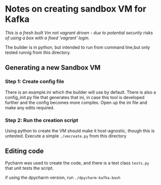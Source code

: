 # Notes on creating sandbox VM for Kafka

*This is a fresh built Vm not vagrant driven - due to potential security risks of using a box with a fixed 'vagrant' login.*

The builder is in python, but intended to run from command line,but only tested runnig from this directory.

## Generating a new Sandbox VM

### Step 1: Create config file
There is an example.ini which the builder will use by default. There is also a config_init.py file that generates that ini, in case this tool is developed further and the config becomes more complex.
Open up the ini file and make any edits required.

### Step 2: Run the creation script
Using python to create the VM should make it host-agnostic, though this is untested. 
Execute a simple ```./vmcreate.py``` from this directory


## Editing code
Pycharm was used to create the code, and there is a test class ```tests.py``` that unit tests the script.

if using the dpycharm version, run ```./dpycharm-kafka.bash```

